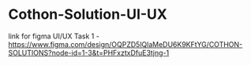 # Cothon-Solution-UI-UX
link for figma UI/UX Task 1 -
https://www.figma.com/design/OQPZD5lQlaMeDU6K9KFtYG/COTHON-SOLUTIONS?node-id=1-3&t=PHFxztxDfuE3tjng-1
